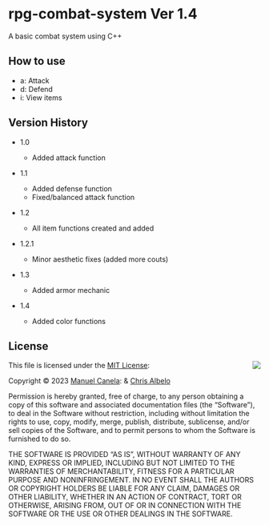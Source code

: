 # rpg-combat-system Ver 1.4
A basic combat system using C++

## How to use

- a: Attack
- d: Defend
- i: View items

## Version History

- 1.0

     - Added attack function

- 1.1

     - Added defense function
     - Fixed/balanced attack function

- 1.2

     - All item functions created and added

- 1.2.1

     - Minor aesthetic fixes (added more couts)

- 1.3

     - Added armor mechanic

- 1.4

     - Added color functions

## License

<img align="right" src="http://opensource.org/trademarks/opensource/OSI-Approved-License-100x137.png">

This file is licensed under the [MIT License](http://opensource.org/licenses/MIT):

Copyright &copy; 2023 [Manuel Canela](https://github.com/mcanela2900): & [Chris Albelo](https://github.com/Chustro15)

Permission is hereby granted, free of charge, to any person obtaining a copy of this software and associated documentation files (the “Software”), to deal in the Software without restriction, including without limitation the rights to use, copy, modify, merge, publish, distribute, sublicense, and/or sell copies of the Software, and to permit persons to whom the Software is furnished to do so.

THE SOFTWARE IS PROVIDED “AS IS”, WITHOUT WARRANTY OF ANY KIND, EXPRESS OR IMPLIED, INCLUDING BUT NOT LIMITED TO THE WARRANTIES OF MERCHANTABILITY, FITNESS FOR A PARTICULAR PURPOSE AND NONINFRINGEMENT. IN NO EVENT SHALL THE AUTHORS OR COPYRIGHT HOLDERS BE LIABLE FOR ANY CLAIM, DAMAGES OR OTHER LIABILITY, WHETHER IN AN ACTION OF CONTRACT, TORT OR OTHERWISE, ARISING FROM, OUT OF OR IN CONNECTION WITH THE SOFTWARE OR THE USE OR OTHER DEALINGS IN THE SOFTWARE.
